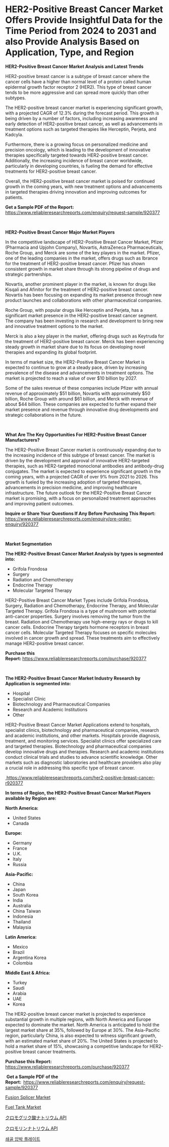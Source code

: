 <p><h1>HER2-Positive Breast Cancer Market Offers Provide Insightful Data for the Time Period from 2024 to 2031 and also Provide Analysis Based on Application, Type, and Region</h1></p><p><strong>HER2-Positive Breast Cancer Market Analysis and Latest Trends</strong></p>
<p><p>HER2-positive breast cancer is a subtype of breast cancer where the cancer cells have a higher than normal level of a protein called human epidermal growth factor receptor 2 (HER2). This type of breast cancer tends to be more aggressive and can spread more quickly than other subtypes.</p><p>The HER2-positive breast cancer market is experiencing significant growth, with a projected CAGR of 12.3% during the forecast period. This growth is being driven by a number of factors, including increasing awareness and early detection of HER2-positive breast cancer, as well as advancements in treatment options such as targeted therapies like Herceptin, Perjeta, and Kadcyla.</p><p>Furthermore, there is a growing focus on personalized medicine and precision oncology, which is leading to the development of innovative therapies specifically targeted towards HER2-positive breast cancer. Additionally, the increasing incidence of breast cancer worldwide, particularly in developing countries, is fueling the demand for effective treatments for HER2-positive breast cancer.</p><p>Overall, the HER2-positive breast cancer market is poised for continued growth in the coming years, with new treatment options and advancements in targeted therapies driving innovation and improving outcomes for patients.</p></p>
<p><strong>Get a Sample PDF of the Report:&nbsp;</strong> <a href="https://www.reliableresearchreports.com/enquiry/request-sample/920377">https://www.reliableresearchreports.com/enquiry/request-sample/920377</a></p>
<p>&nbsp;</p>
<p><strong>HER2-Positive Breast Cancer Major Market Players</strong></p>
<p><p>In the competitive landscape of HER2-Positive Breast Cancer Market, Pfizer (Pharmacia and Upjohn Company), Novartis, AstraZeneca Pharmaceuticals, Roche Group, and Merck are some of the key players in the market. Pfizer, one of the leading companies in the market, offers drugs such as Ibrance for the treatment of HER2-positive breast cancer. Pfizer has shown consistent growth in market share through its strong pipeline of drugs and strategic partnerships.</p><p>Novartis, another prominent player in the market, is known for drugs like Kisqali and Afinitor for the treatment of HER2-positive breast cancer. Novartis has been focusing on expanding its market presence through new product launches and collaborations with other pharmaceutical companies.</p><p>Roche Group, with popular drugs like Herceptin and Perjeta, has a significant market presence in the HER2-positive breast cancer segment. The company has been investing in research and development to bring new and innovative treatment options to the market.</p><p>Merck is also a key player in the market, offering drugs such as Keytruda for the treatment of HER2-positive breast cancer. Merck has been experiencing steady growth in market share due to its focus on developing novel therapies and expanding its global footprint.</p><p>In terms of market size, the HER2-Positive Breast Cancer Market is expected to continue to grow at a steady pace, driven by increasing prevalence of the disease and advancements in treatment options. The market is projected to reach a value of over $10 billion by 2027.</p><p>Some of the sales revenue of these companies include Pfizer with annual revenue of approximately $51 billion, Novartis with approximately $50 billion, Roche Group with around $61 billion, and Merck with revenue of about $44 billion. These companies are expected to further expand their market presence and revenue through innovative drug developments and strategic collaborations in the future.</p></p>
<p>&nbsp;</p>
<p><strong>What Are The Key Opportunities For HER2-Positive Breast Cancer Manufacturers?</strong></p>
<p><p>The HER2-Positive Breast Cancer market is continuously expanding due to the increasing incidence of this subtype of breast cancer. The market is driven by the development and approval of innovative HER2-targeted therapies, such as HER2-targeted monoclonal antibodies and antibody-drug conjugates. The market is expected to experience significant growth in the coming years, with a projected CAGR of over 9% from 2021 to 2026. This growth is fueled by the increasing adoption of targeted therapies, advancements in precision medicine, and improving healthcare infrastructure. The future outlook for the HER2-Positive Breast Cancer market is promising, with a focus on personalized treatment approaches and improving patient outcomes.</p></p>
<p><strong>Inquire or Share Your Questions If Any Before Purchasing This Report:</strong> <a href="https://www.reliableresearchreports.com/enquiry/pre-order-enquiry/920377">https://www.reliableresearchreports.com/enquiry/pre-order-enquiry/920377</a></p>
<p>&nbsp;</p>
<p><strong>Market Segmentation</strong></p>
<p><strong>The HER2-Positive Breast Cancer Market Analysis by types is segmented into:</strong></p>
<p><ul><li>Grifola Frondosa</li><li>Surgery</li><li>Radiation and Chemotherapy</li><li>Endocrine Therapy</li><li>Molecular Targeted Therapy</li></ul></p>
<p><p>HER2-Positive Breast Cancer Market Types include Grifola Frondosa, Surgery, Radiation and Chemotherapy, Endocrine Therapy, and Molecular Targeted Therapy. Grifola Frondosa is a type of mushroom with potential anti-cancer properties. Surgery involves removing the tumor from the breast. Radiation and Chemotherapy use high-energy rays or drugs to kill cancer cells. Endocrine Therapy targets hormone receptors in breast cancer cells. Molecular Targeted Therapy focuses on specific molecules involved in cancer growth and spread. These treatments aim to effectively manage HER2-positive breast cancer.</p></p>
<p><strong>Purchase this Report:&nbsp;</strong><a href="https://www.reliableresearchreports.com/purchase/920377">https://www.reliableresearchreports.com/purchase/920377</a></p>
<p>&nbsp;</p>
<p><strong>The HER2-Positive Breast Cancer Market Industry Research by Application is segmented into:</strong></p>
<p><ul><li>Hospital</li><li>Specialist Clinic</li><li>Biotechnology and Pharmaceutical Companies</li><li>Research and Academic Institutions</li><li>Other</li></ul></p>
<p><p>HER2-Positive Breast Cancer Market Applications extend to hospitals, specialist clinics, biotechnology and pharmaceutical companies, research and academic institutions, and other markets. Hospitals provide diagnosis, treatment, and monitoring services. Specialist clinics offer specialized care and targeted therapies. Biotechnology and pharmaceutical companies develop innovative drugs and therapies. Research and academic institutions conduct clinical trials and studies to advance scientific knowledge. Other markets such as diagnostic laboratories and healthcare providers also play a crucial role in addressing this specific type of breast cancer.</p></p>
<p><a href="https://www.reliableresearchreports.com/her2-positive-breast-cancer-r920377">&nbsp;https://www.reliableresearchreports.com/her2-positive-breast-cancer-r920377</a></p>
<p><strong>In terms of Region, the HER2-Positive Breast Cancer Market Players available by Region are:</strong></p>
<p>
    <p> <strong> North America: </strong>
        <ul>
            <li>United States</li>
            <li>Canada</li>
        </ul>
        </p> 
    <p> <strong> Europe: </strong>
        <ul>
            <li>Germany</li>
            <li>France</li>
            <li>U.K.</li>
            <li>Italy</li>
            <li>Russia</li>
        </ul>
        </p> 
    <p> <strong> Asia-Pacific: </strong>
        <ul>
            <li>China</li>
            <li>Japan</li>
            <li>South Korea</li>
            <li>India</li>
            <li>Australia</li>
            <li>China Taiwan</li>
            <li>Indonesia</li>
            <li>Thailand</li>
            <li>Malaysia</li>
        </ul>
        </p> 
    <p> <strong> Latin America: </strong>
        <ul>
            <li>Mexico</li>
            <li>Brazil</li>
            <li>Argentina Korea</li>
            <li>Colombia</li>
        </ul>
        </p> 
    <p> <strong> Middle East & Africa: </strong>
        <ul>
            <li>Turkey</li>
            <li>Saudi</li>
            <li>Arabia</li>
            <li>UAE</li>
            <li>Korea</li>
        </ul>
    </p>
    </p>
<p><p>The HER2-positive breast cancer market is projected to experience substantial growth in multiple regions, with North America and Europe expected to dominate the market. North America is anticipated to hold the largest market share at 35%, followed by Europe at 30%. The Asia-Pacific region, particularly China, is also expected to witness significant growth, with an estimated market share of 20%. The United States is projected to hold a market share of 15%, showcasing a competitive landscape for HER2-positive breast cancer treatments.</p></p>
<p><strong>Purchase this Report: </strong><a href="https://www.reliableresearchreports.com/purchase/920377">https://www.reliableresearchreports.com/purchase/920377</a></p>
<p>&nbsp;<strong>Get a Sample PDF of the Report:&nbsp;&nbsp;</strong><a href="https://www.reliableresearchreports.com/enquiry/request-sample/920377">https://www.reliableresearchreports.com/enquiry/request-sample/920377</a></p>
<p><strong></strong></p>
<p><p><a href="https://github.com/thuyvuongpk111/Market-Research-Report-List-1/blob/main/fusion-splicer-market.md">Fusion Splicer Market</a></p><p><a href="https://github.com/ayamsauke86/Market-Research-Report-List-1/blob/main/fuel-tank-market.md">Fuel Tank Market</a></p><p><a href="https://github.com/gfggqjbfys368009/Market-Research-Report-List-2/blob/main/5760873166292.md">クロモグリク酸ナトリウム API</a></p><p><a href="https://github.com/vlcostes/Market-Research-Report-List-2/blob/main/5475775166293.md">クロモリンナトリウム API</a></p><p><a href="https://github.com/DavidCarter19662022/Market-Research-Report-List-1/blob/main/1555569179480.md">쇄골 압박 플레이트</a></p></p>